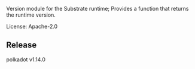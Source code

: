 Version module for the Substrate runtime; Provides a function that returns the runtime version.

License: Apache-2.0


## Release

polkadot v1.14.0
